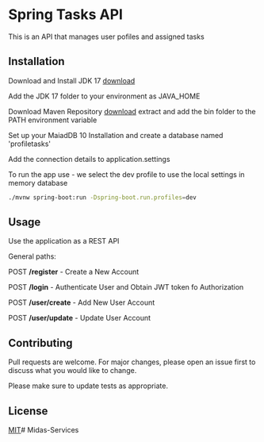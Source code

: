 # Spring Tasks API

This is an API  that manages user pofiles and assigned tasks

## Installation
 
Download and Install JDK 17 [download](https://www.oracle.com/java/technologies/javase/jdk17-archive-downloads.html)

Add the JDK 17 folder to your environment as JAVA_HOME

Download Maven Repository [download](https://maven.apache.org/download.cgi) extract and add the bin folder to the PATH environment variable

Set up your MaiadDB 10 Installation and create a database named 'profiletasks'

Add the connection details to application.settings

To run the app use - we select the dev profile to use the local settings in memory database

```bash
./mvnw spring-boot:run -Dspring-boot.run.profiles=dev
```

## Usage

Use the application as a REST API

General paths:

POST **/register** - Create a New Account

POST **/login** - Authenticate User and Obtain JWT token fo Authorization

POST **/user/create** - Add New User Account

POST **/user/update** - Update User Account


## Contributing

Pull requests are welcome. For major changes, please open an issue first
to discuss what you would like to change.

Please make sure to update tests as appropriate.

## License

[MIT](https://choosealicense.com/licenses/mit/)#   M i d a s - S e r v i c e s  
 